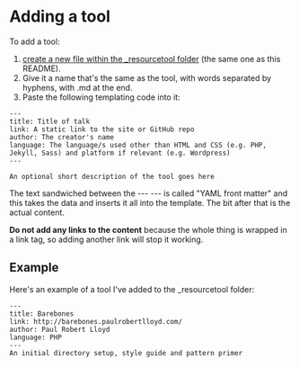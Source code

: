 # Adding a tool

To add a tool:

1. [create a new file within the _resourcetool folder](https://github.com/maban/styleguides/new/gh-pages/_resourcetool) (the same one as this README). 
2. Give it a name that's the same as the tool, with words separated by hyphens, with .md at the end.
3. Paste the following templating code into it:

```
---
title: Title of talk
link: A static link to the site or GitHub repo
author: The creator's name
language: The language/s used other than HTML and CSS (e.g. PHP, Jekyll, Sass) and platform if relevant (e.g. Wordpress)
---

An optional short description of the tool goes here
```

The text sandwiched between the --- --- is called "YAML front matter" and this takes the data and inserts it all into the template. The bit after that is the actual content.

**Do not add any links to the content** because the whole thing is wrapped in a link tag, so adding another link will stop it working.

## Example

Here's an example of a tool I've added to the _resourcetool folder:

```
---
title: Barebones
link: http://barebones.paulrobertlloyd.com/
author: Paul Robert Lloyd
language: PHP
---
An initial directory setup, style guide and pattern primer
```
